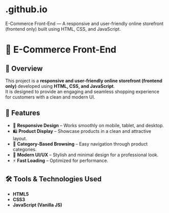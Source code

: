 # .github.io
E-Commerce Front-End — A responsive and user-friendly online storefront (frontend only) built using HTML, CSS, and JavaScript.


# 🛒 E-Commerce Front-End

## 📌 Overview
This project is a **responsive and user-friendly online storefront (frontend only)** developed using **HTML, CSS, and JavaScript**.  
It is designed to provide an engaging and seamless shopping experience for customers with a clean and modern UI.

## 🎯 Features
- 📱 **Responsive Design** – Works smoothly on mobile, tablet, and desktop.
- 🛍️ **Product Display** – Showcase products in a clean and attractive layout.
- 📂 **Category-Based Browsing** – Easy navigation through product categories.
- 🎨 **Modern UI/UX** – Stylish and minimal design for a professional look.
- ⚡ **Fast Loading** – Optimized for performance.

## 🛠️ Tools & Technologies Used
- **HTML5**
- **CSS3**
- **JavaScript (Vanilla JS)**



